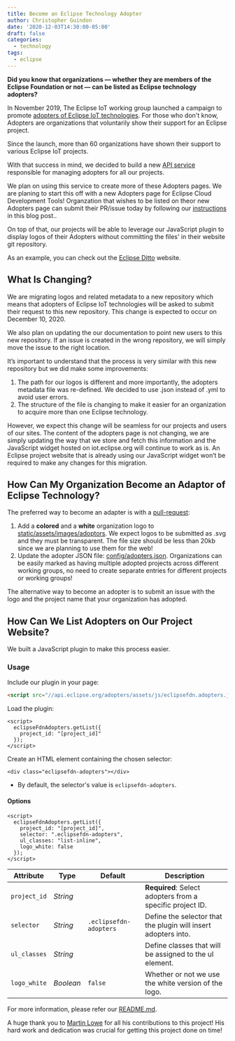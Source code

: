 ```yaml
---
title: Become an Eclipse Technology Adopter
author: Christopher Guindon
date: '2020-12-03T14:30:00-05:00'
draft: false
categories:
  - technology
tags:
  - eclipse
---
```


**Did you know that organizations — whether they are members of the Eclipse Foundation or not — can be listed as Eclipse technology adopters?**

In November 2019, The Eclipse IoT working group launched a campaign to promote [adopters of Eclipse IoT technologies](https://iot.eclipse.org/adopters/). For those who don't know, Adopters are organizations that voluntarily show their support for an Eclipse project.

Since the launch, more than 60 organizations have shown their support to various Eclipse IoT projects.

With that success in mind, we decided to build a new [API service](https://github.com/EclipseFdn/eclipsefdn-project-adopters) responsible for managing adopters for all our projects.

We plan on using this service to create more of these Adopters pages. We are planing to start this off with a new Adopters page for Eclipse Cloud Development Tools! Organzation that wishes to be listed on theor new Adopters page can submit their PR/issue today by following our [instructions](#how-can-my-organization-become-an-adaptor-of-eclipse-technology) in this blog post..

On top of that, our projects will be able to leverage our JavaScript plugin to display logos of their Adopters without committing the files' in their website git repository.

As an example, you can check out the [Eclipse Ditto](https://www.eclipse.org/ditto/) website.

## What Is Changing? 

We are migrating logos and related metadata to a new repository which means that adopters of Eclipse IoT technologies will be asked to submit their request to this new repository. This change is expected to occur on December 10, 2020. 

We also plan on updating the our documentation to point new users to this new repository. If an issue is created in the wrong repository, we will simply move the issue to the right location.

It’s important to understand that the process is very similar with this new repository but we did make some improvements: 

1. The path for our logos is different and more importantly, the adopters metadata file was re-defined. We decided to use .json instead of .yml to avoid user errors. 
2. The structure of the file is changing to make it easier for an organization to acquire more than one Eclipse technology.

However, we expect this change will be seamless for our projects and users of our sites. The content of the adopters page is not changing, we are simply updating the way that we store and fetch this information and the JavaScript widget hosted on iot.eclipse.org will continue to work as is. An Eclipse project website that is already using our JavaScript widget won’t be required to make any changes for this migration.

## How Can My Organization Become an Adaptor of Eclipse Technology?

The preferred way to become an adapter is with a [pull-request](https://github.com/EclipseFdn/eclipsefdn-project-adopters):

1. Add a **colored** and a **white** organization logo to [static/assets/images/adoptors](https://github.com/EclipseFdn/eclipsefdn-project-adopters/blob/master/config/adopters.json). We expect logos to be submitted as .svg and they must be transparent. The file size should be less than 20kb since we are planning to use them for the web!
2. Update the adopter JSON file: [config/adopters.json](https://github.com/EclipseFdn/eclipsefdn-project-adopters/blob/master/config/adopters.json). Organizations can be easily marked as having multiple adopted projects across different working groups, no need to create separate entries for different projects or working groups!

The alternative way to become an adopter is to submit an issue with the logo and the project name that your organization has adopted. 


## How Can We List Adopters on Our Project Website?

We built a JavaScript plugin to make this process easier. 

### Usage

Include our plugin in your page:

```html
<script src="//api.eclipse.org/adopters/assets/js/eclipsefdn.adopters.js"></script>
```

Load the plugin:

```
<script>
  eclipseFdnAdopters.getList({
    project_id: "[project_id]"
  });
</script>
```

Create an HTML element containing the chosen selector:

```
<div class="eclipsefdn-adopters"></div>
```
* By default, the selector's value is ```eclipsefdn-adopters```.

#### Options

```
<script>
  eclipseFdnAdopters.getList({
    project_id: "[project_id]",
    selector: ".eclipsefdn-adopters",
    ul_classes: "list-inline",
    logo_white: false
  });
</script>
```

Attribute     | Type        | Default   | Description
---           | ---         | ---       | ---
`project_id`   | *String*   | ` `    | **Required**: Select adopters from a specific project ID.
`selector`   | *String*   | `.eclipsefdn-adopters`    | Define the selector that the plugin will insert adopters into.
`ul_classes`  | *String*   | ` `   | Define classes that will be assigned to the ul element.
`logo_white`  | *Boolean*   | `false`   | Whether or not we use the white version of the logo.

For more information, please refer our [README.md](https://github.com/EclipseFdn/eclipsefdn-project-adopters/blob/master/README.md).

A huge thank you to [Martin Lowe](https://accounts.eclipse.org/users/malowe) for all his contributions to this project! His hard work and dedication was crucial for getting this project done on time!